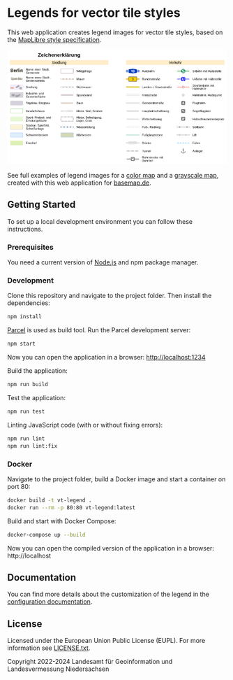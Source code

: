 # Legends for vector tile styles

This web application creates legend images for vector tile styles, based on the [MapLibre style specification](https://maplibre.org/maplibre-gl-js-docs/style-spec/).

![VT Map Editor App](docs/images/legend.png)

See full examples of legend images for a [color map](https://basemap.de/legende-web-raster-farbe/) and a [grayscale map](https://basemap.de/legende-web-raster-farbe/), created with this web application for [basemap.de](https://basemap.de).

## Getting Started

To set up a local development environment you can follow these instructions.

### Prerequisites

You need a current version of [Node.js](https://nodejs.org) and npm package manager.

### Development

Clone this repository and navigate to the project folder. Then install the dependencies:

```sh
npm install
```

[Parcel](https://parceljs.org/) is used as build tool. Run the Parcel development server:

```sh
npm start
```

Now you can open the application in a browser: [http://localhost:1234](http://localhost:1234)

Build the application:

```sh
npm run build
```

Test the application:

```sh
npm run test
```

Linting JavaScript code (with or without fixing errors):

```sh
npm run lint
npm run lint:fix
```

### Docker

Navigate to the project folder, build a Docker image and start a container on port 80:

```sh
docker build -t vt-legend .
docker run --rm -p 80:80 vt-legend:latest
```

Build and start with Docker Compose:

```sh
docker-compose up --build
```

Now you can open the compiled version of the application in a browser: http://localhost

## Documentation

You can find more details about the customization of the legend in the [configuration documentation](docs/configuration.md).

## License
Licensed under the European Union Public License (EUPL). For more information see [LICENSE.txt](LICENSE.txt).

Copyright 2022-2024 Landesamt für Geoinformation und Landesvermessung Niedersachsen